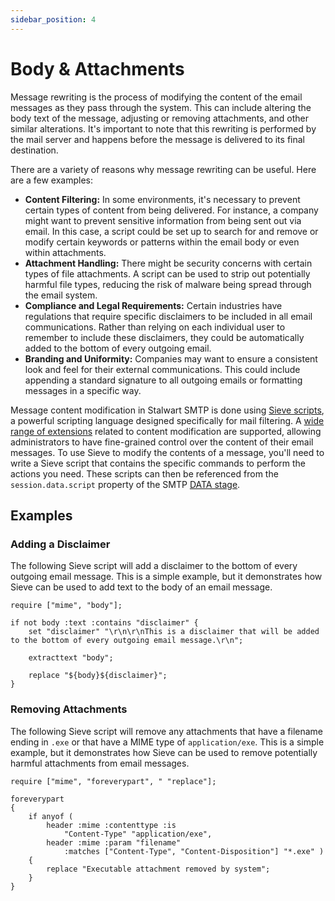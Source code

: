 ```yaml
---
sidebar_position: 4
---
```


# Body & Attachments

Message rewriting is the process of modifying the content of the email messages as they pass through the system. This can include altering the body text of the message, adjusting or removing attachments, and other similar alterations. It's important to note that this rewriting is performed by the mail server and happens before the message is delivered to its final destination.

There are a variety of reasons why message rewriting can be useful. Here are a few examples:

- **Content Filtering:** In some environments, it's necessary to prevent certain types of content from being delivered. For instance, a company might want to prevent sensitive information from being sent out via email. In this case, a script could be set up to search for and remove or modify certain keywords or patterns within the email body or even within attachments.
- **Attachment Handling:** There might be security concerns with certain types of file attachments. A script can be used to strip out potentially harmful file types, reducing the risk of malware being spread through the email system.
- **Compliance and Legal Requirements:** Certain industries have regulations that require specific disclaimers to be included in all email communications. Rather than relying on each individual user to remember to include these disclaimers, they could be automatically added to the bottom of every outgoing email.
- **Branding and Uniformity:** Companies may want to ensure a consistent look and feel for their external communications. This could include appending a standard signature to all outgoing emails or formatting messages in a specific way.

Message content modification in Stalwart SMTP is done using [Sieve scripts](/docs/sieve/overview), a powerful scripting language designed specifically for mail filtering. A [wide range of extensions](/docs/development/rfcs#sieve) related to content modification are supported, allowing administrators to have fine-grained control over the content of their email messages. To use Sieve to modify the contents of a message, you'll need to write a Sieve script that contains the specific commands to perform the actions you need. These scripts can then be referenced from the `session.data.script` property of the SMTP [DATA stage](/docs/smtp/inbound/data#sieve).

## Examples

### Adding a Disclaimer

The following Sieve script will add a disclaimer to the bottom of every outgoing email message. This is a simple example, but it demonstrates how Sieve can be used to add text to the body of an email message.

```sieve
require ["mime", "body"];

if not body :text :contains "disclaimer" {
    set "disclaimer" "\r\n\r\nThis is a disclaimer that will be added to the bottom of every outgoing email message.\r\n";

    extracttext "body";

    replace "${body}${disclaimer}";
}
```


### Removing Attachments

The following Sieve script will remove any attachments that have a filename ending in `.exe` or that have a MIME type of `application/exe`. This is a simple example, but it demonstrates how Sieve can be used to remove potentially harmful attachments from email messages.

```sieve
require ["mime", "foreverypart", " "replace"];

foreverypart
{
    if anyof (
        header :mime :contenttype :is
            "Content-Type" "application/exe",
        header :mime :param "filename"
            :matches ["Content-Type", "Content-Disposition"] "*.exe" )
    {
        replace "Executable attachment removed by system";
    }
}
```